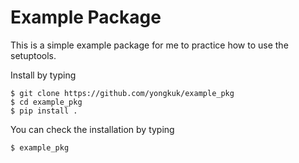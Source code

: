 # Example Package

This is a simple example package for me to practice how to use the setuptools.

Install by typing
```
$ git clone https://github.com/yongkuk/example_pkg
$ cd example_pkg
$ pip install .
```
You can check the installation by typing
```
$ example_pkg
```

